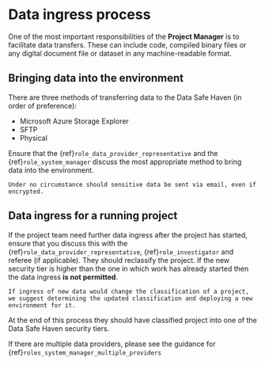 # Data ingress process

One of the most important responsibilities of the **Project Manager** is to facilitate data transfers.
These can include code, compiled binary files or any digital document file or dataset in any machine-readable format.

## Bringing data into the environment

There are three methods of transferring data to the Data Safe Haven (in order of preference):

- Microsoft Azure Storage Explorer
- SFTP
- Physical

Ensure that the {ref}`role_data_provider_representative` and the {ref}`role_system_manager` discuss the most appropriate method to bring data into the environment.

```{danger}
Under no circumstance should sensitive data be sent via email, even if encrypted.
```

## Data ingress for a running project

If the project team need further data ingress after the project has started, ensure that you discuss this with the {ref}`role_data_provider_representative`, {ref}`role_investigator` and referee (if applicable).
They should reclassify the project.
If the new security tier is higher than the one in which work has already started then the data ingress **is not permitted**.

```{warning}
If ingress of new data would change the classification of a project, we suggest determining the updated classification and deploying a new environment for it.
```

At the end of this process they should have classified project into one of the Data Safe Haven security tiers.

If there are multiple data providers, please see the guidance for {ref}`roles_system_manager_multiple_providers`

